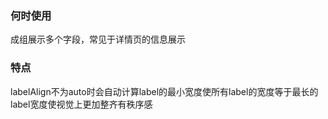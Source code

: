 ### 何时使用

成组展示多个字段，常见于详情页的信息展示

### 特点

labelAlign不为auto时会自动计算label的最小宽度使所有label的宽度等于最长的label宽度使视觉上更加整齐有秩序感
